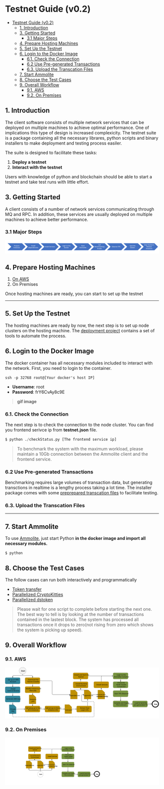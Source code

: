 # Testnet Guide (v0.2)

- [Testnet Guide (v0.2)](#testnet-guide-v02)
  - [1. Introduction](#1-introduction)
  - [3. Getting Started](#3-getting-started)
    - [3.1 Major Steps](#31-major-steps)
  - [4. Prepare Hosting Machines](#4-prepare-hosting-machines)
  - [5. Set Up the Testnet](#5-set-up-the-testnet)
  - [6. Login to the Docker Image](#6-login-to-the-docker-image)
    - [6.1. Check the Connection](#61-check-the-connection)
    - [6.2 Use Pre-generated Transactions](#62-use-pre-generated-transactions)
    - [6.3. Upload the Transcation Files](#63-upload-the-transcation-files)
  - [7. Start Ammolite](#7-start-ammolite)
  - [8. Choose the Test Cases](#8-choose-the-test-cases)
  - [9. Overall Workflow](#9-overall-workflow)
    - [9.1. AWS](#91-aws)
    - [9.2. On Premises](#92-on-premises)

## 1. Introduction

The client software consists of multiple network services that can be deployed on multiple machines to achieve optimal performance. One of implications this type of design is increased complexicity. The testnet suite is a package containing all the necessary librares, python scripts and binary installers to make deployment and testing process easiler.

The suite is designed to facilitate these tasks:

1. **Deploy a testnet**
2. **Interact with the testnet**

Users with knowledge of python and blockchain should be able to start a testnet and take test runs with little effort.

## 3. Getting Started

A client consists of a number of network services communicating through MQ and RPC. In addition, these services are usually deployed on multiple machines to achieve better performance.

### 3.1 Major Steps

![alt text](/img/installation-steps.png)

## 4. Prepare Hosting Machines

1. [On AWS](https://github.com/arcology-network/aws-ansible)
2. On Premises

Once hosting machines are ready, you can start to set up the testnet

---

## 5. Set Up the Testnet

The hosting machines are ready by now, the next step is to set up node clusters on the hosting machine.
The [deployment project](https://github.com/arcology-network/deployment) contains a set of tools to automate the process.

## 6. Login to the Docker Image

The docker container has all necessary modules included to interact with the network. First, you need to login to the container.

```shell
ssh -p 32768 root@[Your docker's host IP]
```

- **Username**:   root
- **Password**:   frY6CvAy8c9E
 
> **gif image**

### 6.1. Check the Connection

The next step is to check the connection to the node cluster. You can find you frontend serivce ip from **testnet.json** file.

```python
$ python ./checkStatus.py [The frontend service ip]
```

> To benchmark the system with the maximum workload, please maintain a 10Gb connection between the Ammolite client and the frontend service.

### 6.2 Use Pre-generated Transactions

Benchmarking requires large volumes of transaction data, but generating transctions in realtime is a lengthy process taking a lot time. The installer package comes with some [preprepared transcation files](/pregenerated-txs.md) to facilitate testing.  

### 6.3. Upload the Transcation Files

---

## 7. Start Ammolite

To use [Ammolite](https://github.com/arcology-network/ammolite), just start Python **in the docker image and import all necessary modules.**

```shell
$ python
```

## 8. Choose the Test Cases

The follow cases can run both interactively and programmatically

- [Token transfer](https://github.com/arcology-network/parallel-coin-transfer)
- [Parallelized CryptoKitties](https://github.com/arcology-network/parallel-kitties)
- [Parallelized dstoken](https://github.com/arcology-network/parallel-dstoken)
  
> Please wait for one script to complete before starting the next one. The best way to tell is by looking at the number of transactions contained in the lastest block. The system has processed all transactions once it drops to zero(not rising from zero which shows the system is picking up speed).

## 9. Overall Workflow

### 9.1. AWS

![alt text](./img/aws-testnet-workflow.svg)

### 9.2. On Premises

![alt text](./img/on-premises-testnet-workflow.svg)
